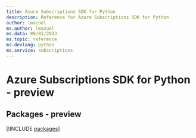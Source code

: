 ```yaml
---
title: Azure Subscriptions SDK for Python
description: Reference for Azure Subscriptions SDK for Python
author: lmazuel
ms.author: lmazuel
ms.data: 09/01/2023
ms.topic: reference
ms.devlang: python
ms.service: subscriptions
---
```

# Azure Subscriptions SDK for Python - preview
## Packages - preview
[!INCLUDE [packages](subscriptions-index.md)]